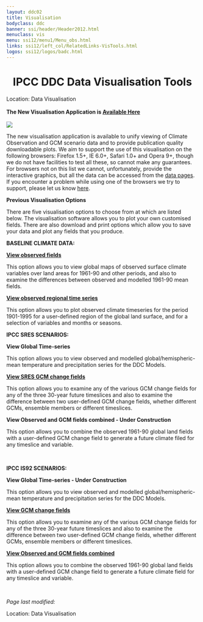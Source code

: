 ```yaml
---
layout: ddc02
title: Visualisation
bodyclass: ddc
banner: ssi/header/Header2012.html
menuclass: vis
menu: ssi12/menu1/Menu_obs.html
links: ssi12/left_col/RelatedLinks-VisTools.html
logos: ssi12/logos/badc.html
---
```

 <div id="pagetitle">
 <h1 align="center">IPCC DDC Data Visualisation Tools</h1>
 </div>
 <!-- End of Page Title Block -->
 
 <!-- Breadcrumb1 -->
 <div id="breadcrumb1" align="left">
 Location: <span class="sr">Data Visualisation</span>
 </div>
 <!-- End of Breadcrumb1 -->
 <br>
 <b> The New Visualisation Application is <a href="/maps/"> Available Here </a></b>
 <br><br>
 <img src="/img/vis_descrip_02.png">
 
 <p>The new visualisation application is available to unify
 viewing of Climate Observation and GCM scenario data and to provide publication
 quality downloadable plots.
 We aim to support the use of this visualisation on the
 following browsers: Firefox 1.5+, IE 6.0+, Safari 1.0+ and Opera 9+,
 though we do not have facilities to test all these, so cannot make
 any guarantees.
 For browsers not on this list we cannot, unfortunately, provide the interactive graphics, but all the data
 can be accessed from the <a href="/sim/">data pages</a>. If you encounter a problem while using one of
 the browsers we try to support, please let us know <a href="/cgi-bin/query">here</a>.
 
 <br>
 
 <p><b><a name="old">Previous Visualisation Options</a></b></p>
 
 <p>
 There are five visualisation options to choose from at which are listed below. 
 The visualisation software allows you to plot your own customised fields. 
 There are also download and print options which
 allow you to save your data and plot any fields that you produce.
 </p>
 
 
 <p><b>BASELINE CLIMATE DATA:</b></p>
 
 <p><b><a href="http://apps.ipcc-data.org/java/visualisation.html">View observed fields</a></b></p>
 
 <p>This option allows you to view global maps of observed surface climate variables over land areas
 for 1961-90 and other periods, and also to examine the differences between observed and modelled
 1961-90 mean fields.</p>
 
 <p><b><a href="http://apps.ipcc-data.org/java/time_series.html">View observed regional time series</a></b></p>
 
 <p>This option allows you to plot observed climate timeseries for the period 1901-1995 for a user-defined
 region of the global land surface, and for a selection of variables and months or seasons.</p>
 
 <p><b>IPCC SRES SCENARIOS:</b></p>
 
 <p><b>View Global Time-series</b></p>
 
 <p>This option allows you to view observed and modelled global/hemispheric-mean
 temperature and  precipitation series for the DDC Models.</p>
 <p><b><a href="http://apps.ipcc-data.org/cgi-bin/ddcvis/gcmcf">View SRES GCM change fields</a></b></p>
 <p>This option allows you to examine any of the various GCM change fields for any of the three
 30-year future timeslices and also to examine the difference between two user-defined GCM change
 fields, whether different GCMs, ensemble members or different timeslices.</p>
 
 <p><b>View Observed and GCM fields combined - Under Construction</b></p>
 <p>This option allows you to combine the observed 1961-90 global land fields with a user-defined
 GCM change field to generate a future climate filed for any timeslice and variable.</p>
 
 <p>&nbsp;</p>
 
 <p><b>IPCC IS92 SCENARIOS:</b></p>
 
 <p><b>View Global Time-series - Under Construction</b></p>
 
 <p>This option allows you to view observed and modelled global/hemispheric-mean
 temperature and  precipitation series for the DDC Models.</p>
 
 <p><b><a href="http://apps.ipcc-data.org/java/gcm.html">View GCM change fields</a></b></p>
 
 <p>This option allows you to examine any of the various GCM change fields for any of the three
 30-year future timeslices and also to examine the difference between two user-defined GCM change
 fields, whether different GCMs, ensemble members or different timeslices.</p>
 
 <p><b><a href="http://apps.ipcc-data.org/java/obs_plus_gcm.html">View Observed and GCM fields
 combined</a></b></p>
 
 <p>This option allows you to combine the observed 1961-90 global land fields with a user-defined
 GCM change field to generate a future climate field for any timeslice and variable.</p>
 
 <p>&nbsp;</p>
 
 <!--#config timefmt=" %d %B %Y" -->
 <p> <i>Page last modified: <!--#flastmod file="ddc_visualisation.html" --> </i></p>
 
 <!-- Breadcrumb2 -->
 <div id="breadcrumb2" align="left">
 Location: <span class="sr">Data Visualisation</span>
 </div>
 <!-- End of Breadcrumb2 -->
 
 <p></p>
 
 <!-- end of center column -->
